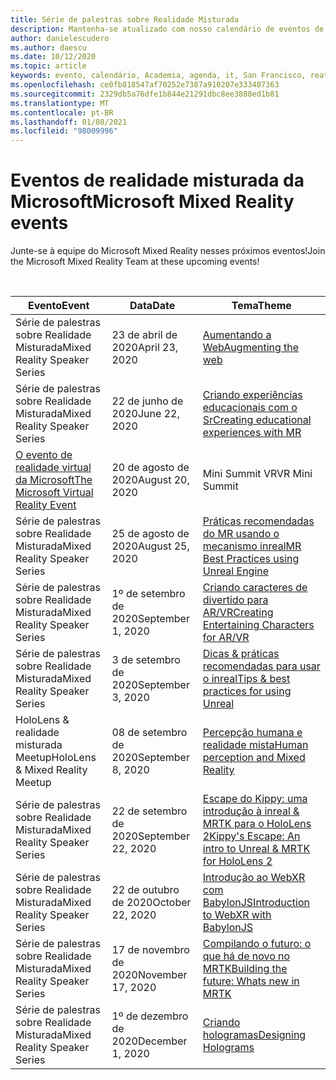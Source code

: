 ```yaml
---
title: Série de palestras sobre Realidade Misturada
description: Mantenha-se atualizado com nosso calendário de eventos de desenvolvedor de realidade misturados no reator em San Francisco.
author: danielescudero
ms.author: daescu
ms.date: 10/12/2020
ms.topic: article
keywords: evento, calendário, Academia, agenda, it, San Francisco, reator
ms.openlocfilehash: ce0fb818547af70252e7387a910207e333407363
ms.sourcegitcommit: 2329db5a76dfe1b844e21291dbc8ee3888ed1b81
ms.translationtype: MT
ms.contentlocale: pt-BR
ms.lasthandoff: 01/08/2021
ms.locfileid: "98009996"
---
```

# <a name="microsoft-mixed-reality-events"></a><span data-ttu-id="26525-104">Eventos de realidade misturada da Microsoft</span><span class="sxs-lookup"><span data-stu-id="26525-104">Microsoft Mixed Reality events</span></span>

<span data-ttu-id="26525-105">Junte-se à equipe do Microsoft Mixed Reality nesses próximos eventos!</span><span class="sxs-lookup"><span data-stu-id="26525-105">Join the Microsoft Mixed Reality Team at these upcoming events!</span></span>

<br>

|<span data-ttu-id="26525-106">Evento</span><span class="sxs-lookup"><span data-stu-id="26525-106">Event</span></span>|<span data-ttu-id="26525-107">Data</span><span class="sxs-lookup"><span data-stu-id="26525-107">Date</span></span>|<span data-ttu-id="26525-108">Tema</span><span class="sxs-lookup"><span data-stu-id="26525-108">Theme</span></span>|
|-------------|-------------|-----|
| <span data-ttu-id="26525-109">Série de palestras sobre Realidade Misturada</span><span class="sxs-lookup"><span data-stu-id="26525-109">Mixed Reality Speaker Series</span></span>|<span data-ttu-id="26525-110">23 de abril de 2020</span><span class="sxs-lookup"><span data-stu-id="26525-110">April 23, 2020</span></span>|[<span data-ttu-id="26525-111">Aumentando a Web</span><span class="sxs-lookup"><span data-stu-id="26525-111">Augmenting the web</span></span>](https://channel9.msdn.com/Shows/Docs-Mixed-Reality/Augmenting-WebXR-Standards)|
| <span data-ttu-id="26525-112">Série de palestras sobre Realidade Misturada</span><span class="sxs-lookup"><span data-stu-id="26525-112">Mixed Reality Speaker Series</span></span>|<span data-ttu-id="26525-113">22 de junho de 2020</span><span class="sxs-lookup"><span data-stu-id="26525-113">June 22, 2020</span></span>|[<span data-ttu-id="26525-114">Criando experiências educacionais com o Sr</span><span class="sxs-lookup"><span data-stu-id="26525-114">Creating educational experiences with MR</span></span>](https://channel9.msdn.com/Shows/Docs-Mixed-Reality/Educational-Experiences-in-MR)|
| [<span data-ttu-id="26525-115">O evento de realidade virtual da Microsoft</span><span class="sxs-lookup"><span data-stu-id="26525-115">The Microsoft Virtual Reality Event</span></span>](https://www.meetup.com/hololens-mr/events/272364822/)|<span data-ttu-id="26525-116">20 de agosto de 2020</span><span class="sxs-lookup"><span data-stu-id="26525-116">August 20, 2020</span></span>|<span data-ttu-id="26525-117">Mini Summit VR</span><span class="sxs-lookup"><span data-stu-id="26525-117">VR Mini Summit</span></span>|
| <span data-ttu-id="26525-118">Série de palestras sobre Realidade Misturada</span><span class="sxs-lookup"><span data-stu-id="26525-118">Mixed Reality Speaker Series</span></span>|<span data-ttu-id="26525-119">25 de agosto de 2020</span><span class="sxs-lookup"><span data-stu-id="26525-119">August 25, 2020</span></span>|[<span data-ttu-id="26525-120">Práticas recomendadas do MR usando o mecanismo inreal</span><span class="sxs-lookup"><span data-stu-id="26525-120">MR Best Practices using Unreal Engine</span></span>](https://channel9.msdn.com/Shows/Docs-Mixed-Reality/Tips-and-Best-Practices-for-using-UE4-in-MR)|
| <span data-ttu-id="26525-121">Série de palestras sobre Realidade Misturada</span><span class="sxs-lookup"><span data-stu-id="26525-121">Mixed Reality Speaker Series</span></span>|<span data-ttu-id="26525-122">1º de setembro de 2020</span><span class="sxs-lookup"><span data-stu-id="26525-122">September 1, 2020</span></span>|[<span data-ttu-id="26525-123">Criando caracteres de divertido para AR/VR</span><span class="sxs-lookup"><span data-stu-id="26525-123">Creating Entertaining Characters for AR/VR</span></span>](https://channel9.msdn.com/Shows/Docs-Mixed-Reality/Creating-Entertaining-Characters-for-Mixed-Reality)|
| <span data-ttu-id="26525-124">Série de palestras sobre Realidade Misturada</span><span class="sxs-lookup"><span data-stu-id="26525-124">Mixed Reality Speaker Series</span></span>|<span data-ttu-id="26525-125">3 de setembro de 2020</span><span class="sxs-lookup"><span data-stu-id="26525-125">September 3, 2020</span></span>|[<span data-ttu-id="26525-126">Dicas & práticas recomendadas para usar o inreal</span><span class="sxs-lookup"><span data-stu-id="26525-126">Tips & best practices for using Unreal</span></span>](https://channel9.msdn.com/Shows/Docs-Mixed-Reality/Tips-and-Best-Practices-for-using-UE4-in-MR)|
| <span data-ttu-id="26525-127">HoloLens & realidade misturada Meetup</span><span class="sxs-lookup"><span data-stu-id="26525-127">HoloLens & Mixed Reality Meetup</span></span>|<span data-ttu-id="26525-128">08 de setembro de 2020</span><span class="sxs-lookup"><span data-stu-id="26525-128">September 8, 2020</span></span>|[<span data-ttu-id="26525-129">Percepção humana e realidade mista</span><span class="sxs-lookup"><span data-stu-id="26525-129">Human perception and Mixed Reality</span></span>](https://channel9.msdn.com/Shows/Docs-Mixed-Reality/Human-Perception-and-Mixed-Reality)|
| <span data-ttu-id="26525-130">Série de palestras sobre Realidade Misturada</span><span class="sxs-lookup"><span data-stu-id="26525-130">Mixed Reality Speaker Series</span></span>|<span data-ttu-id="26525-131">22 de setembro de 2020</span><span class="sxs-lookup"><span data-stu-id="26525-131">September 22, 2020</span></span>|[<span data-ttu-id="26525-132">Escape do Kippy: uma introdução à inreal & MRTK para o HoloLens 2</span><span class="sxs-lookup"><span data-stu-id="26525-132">Kippy's Escape: An intro to Unreal & MRTK for HoloLens 2</span></span>]()|
| <span data-ttu-id="26525-133">Série de palestras sobre Realidade Misturada</span><span class="sxs-lookup"><span data-stu-id="26525-133">Mixed Reality Speaker Series</span></span>|<span data-ttu-id="26525-134">22 de outubro de 2020</span><span class="sxs-lookup"><span data-stu-id="26525-134">October 22, 2020</span></span>|[<span data-ttu-id="26525-135">Introdução ao WebXR com BabylonJS</span><span class="sxs-lookup"><span data-stu-id="26525-135">Introduction to WebXR with BabylonJS</span></span>](https://channel9.msdn.com/Shows/Docs-Mixed-Reality/Adding-Augmented-Reality-to-your-Typescript-Project)|
| <span data-ttu-id="26525-136">Série de palestras sobre Realidade Misturada</span><span class="sxs-lookup"><span data-stu-id="26525-136">Mixed Reality Speaker Series</span></span>|<span data-ttu-id="26525-137">17 de novembro de 2020</span><span class="sxs-lookup"><span data-stu-id="26525-137">November 17, 2020</span></span>|[<span data-ttu-id="26525-138">Compilando o futuro: o que há de novo no MRTK</span><span class="sxs-lookup"><span data-stu-id="26525-138">Building the future: Whats new in MRTK</span></span>](https://channel9.msdn.com/Shows/Docs-Mixed-Reality/Building-the-Future-Whats-New-in-the-Mixed-Reality-Toolkit)|
| <span data-ttu-id="26525-139">Série de palestras sobre Realidade Misturada</span><span class="sxs-lookup"><span data-stu-id="26525-139">Mixed Reality Speaker Series</span></span>|<span data-ttu-id="26525-140">1º de dezembro de 2020</span><span class="sxs-lookup"><span data-stu-id="26525-140">December 1, 2020</span></span>|[<span data-ttu-id="26525-141">Criando hologramas</span><span class="sxs-lookup"><span data-stu-id="26525-141">Designing Holograms</span></span>]()|